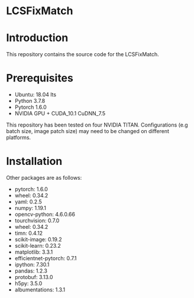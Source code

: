 # LCSFixMatch

# Introduction
This repository contains the source code for the LCSFixMatch. 

# Prerequisites
* Ubuntu: 18.04 lts
* Python 3.7.8
* Pytorch 1.6.0
* NVIDIA GPU + CUDA_10.1 CuDNN_7.5

This repository has been tested on four NVIDIA TITAN. Configurations (e.g batch size, image patch size) may need to be changed on different platforms.

# Installation
Other packages are as follows:
* pytorch: 1.6.0 
* wheel: 0.34.2
* yaml:  0.2.5
* numpy: 1.19.1
* opencv-python: 4.6.0.66
* tourchvision: 0.7.0
* wheel:  0.34.2
* timn: 0.4.12
* scikit-image: 0.19.2
* scikit-learn: 0.23.2
* matplotlib: 3.3.1
* efficientnet-pytorch: 0.7.1
* ipython: 7.30.1
* pandas: 1.2.3
* protobuf: 3.13.0
* h5py: 3.5.0
* albumentations: 1.3.1
